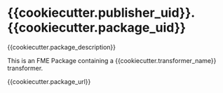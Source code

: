 # {{cookiecutter.publisher_uid}}.{{cookiecutter.package_uid}}

{{cookiecutter.package_description}}

This is an FME Package containing a {{cookiecutter.transformer_name}} transformer.

{{cookiecutter.package_url}}
